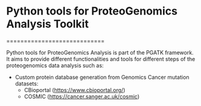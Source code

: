 # Python tools for ProteoGenomics Analysis Toolkit
============================

Python tools for ProteoGenomics Analysis is part of the PGATK framework. It aims to provide different functionalities and tools for different steps of the proteogenomics data analysis such as:

- Custom protein database generation from Genomics Cancer mutation datasets:
     - CBioportal (https://www.cbioportal.org/)
     - COSMIC (https://cancer.sanger.ac.uk/cosmic)
